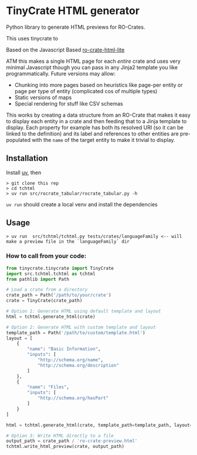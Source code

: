 # TinyCrate HTML generator

Python library to generate HTML previews for RO-Crates.

This uses tinycrate to 

Based on the Javascript Based [ro-crate-html-lite](https://github.com/Language-Research-Technology/ro-crate-html-lite)

ATM this makes a single HTML page for each *entire* crate and uses very minimal Javascript though you can pass in any Jinja2 template you like programmatically. Future versions may allow:

- Chunking into more pages based on heuristics like page-per entity or page per type of entity (complicated cos of multiple types)
- Static versions of maps
- Special rendering for stuff like CSV schemas

This works by creating a data structure from an RO-Crate that makes it easy to display each entity in a crate and then feeding that to a Jinja template to display. Each property for example has both its resolved URI (so it can be linked to the definition) and its label and references to other entities are pre-populated with the `name` of the target entity to make it trivial to display.


## Installation

Install [uv](https://docs.astral.sh/uv/), then

    > git clone this rep
    > cd tchtml
    > uv run src/rocrate_tabular/rocrate_tabular.py -h

`uv run` should create a local venv and install the dependencies

## Usage

    > uv run  src/tchtml/tchtml.py tests/crates/languageFamily <-- will make a preview file in the `languageFamily` dir 



### How to call from your code:
```python
from tinycrate.tinycrate import TinyCrate
import src.tchtml.tchtml as tchtml
from pathlib import Path

# Load a crate from a directory
crate_path = Path('/path/to/your/crate')
crate = TinyCrate(crate_path)

# Option 1: Generate HTML using default template and layout
html = tchtml.generate_html(crate)

# Option 2: Generate HTML with custom template and layout
template_path = Path('/path/to/custom/template.html')
layout = [
    {
        "name": "Basic Information",
        "inputs": [
            "http://schema.org/name", 
            "http://schema.org/description"
        ]
    },
    {
        "name": "Files",
        "inputs": [
            "http://schema.org/hasPart"
        ]
    }
]

html = tchtml.generate_html(crate, template_path=template_path, layout=layout)

# Option 3: Write HTML directly to a file
output_path = crate_path / 'ro-crate-preview.html'
tchtml.write_html_preview(crate, output_path)